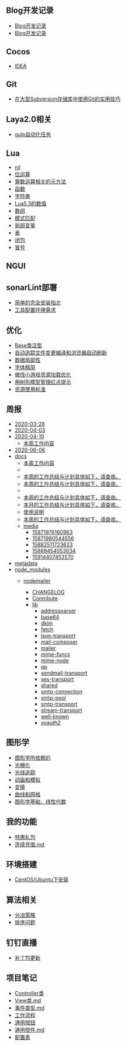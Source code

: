 
## Blog开发记录

- [Blog开发记录](Blog开发记录/Vue插槽使用.md)
- [Blog开发记录](Blog开发记录/Vue项目结构.md)

## Cocos

- [IDEA](Cocos/在IDEA中搭建Lua开发环境.md)

## Git

- [在大型Subversion存储库中使用Git的实用技巧](Git/在大型SVN存储库中使用Git的技巧.md)

## Laya2.0相关

- [gulp自动化任务](Laya2.0相关/gulp的配置.md)

## Lua

- [nil](Lua/nil与boolean.md)
- [位运算](Lua/位和字节.md)
- [算数运算相关的元方法](Lua/元表和元方法.md)
- [函数](Lua/函数.md)
- [字符串](Lua/字符串.md)
- [Lua5.3的数值](Lua/数值.md)
- [数组](Lua/数据结构.md)
- [模式匹配](Lua/模式匹配.md)
- [局部变量](Lua/补充知识.md)
- [表](Lua/表.md)
- [闭包](Lua/闭包.md)
- [冒号](Lua/面向对象.md)

## NGUI


## sonarLint部署

- [简单的完全安装指北](sonarLint部署/简单的安装指北.md)
- [工具配置环境需求](sonarLint部署/配置环境需求.md)

## 优化

- [Base类泛型](优化/Base类泛型.md)
- [自动追踪文件变更编译和浏览器自动刷新](优化/使用browser-sync和vscode进行typescript自动热更调试.md)
- [数据局部性](优化/关于红点逻辑的优化思路.md)
- [字体精简](优化/字体精简.md)
- [微信小游戏资源加载优化](优化/微信优化.md)
- [用树形模型管理红点提示](优化/红点管理.md)
- [资源使用标准](优化/资源使用规范.md)

## 周报

- [2020-03-28]()
- [2020-04-03]()
- [2020-04-10]()
    - [本周工作内容](周报/2020-04-10/周报.md)
- [2020-06-06]()
- [docs]()
    - [本周工作内容](周报/docs/15871964830830.md)
    - [](周报/docs/15871975457367.md)
    - [本周的工作总结与计划具体如下，请查收。](周报/docs/15871976160963.md)
    - [本周的工作总结与计划具体如下，请查收。](周报/docs/15871980544556.md)
    - [](周报/docs/15872013458658.md)
    - [本周的工作总结与计划具体如下，请查收。](周报/docs/15879535320579.md)
    - [本月的工作总结与计划具体如下，请查收。](周报/docs/15882511723623.md)
    - [使用说明](周报/docs/15889454053034.md)
    - [本周的工作总结与计划具体如下，请查收。](周报/docs/15914407453570.md)
    - [media]()
        - [15871976160963]()
        - [15871980544556]()
        - [15882511723623]()
        - [15889454053034]()
        - [15914407453570]()
- [metadata]()
- [node_modules]()
    - [nodemailer](周报/node_modules/nodemailer/README.md)

        - [CHANGELOG](周报/node_modules/nodemailer/CHANGELOG.md)
        - [Contribute](周报/node_modules/nodemailer/CONTRIBUTING.md)
        - [lib]()
            - [addressparser]()
            - [base64]()
            - [dkim]()
            - [fetch]()
            - [json-transport]()
            - [mail-composer]()
            - [mailer]()
            - [mime-funcs]()
            - [mime-node]()
            - [qp]()
            - [sendmail-transport]()
            - [ses-transport]()
            - [shared]()
            - [smtp-connection]()
            - [smtp-pool]()
            - [smtp-transport]()
            - [stream-transport]()
            - [well-known]()
            - [xoauth2]()

## 图形学

- [图形学所依赖的](图形学/为什么要学习图形学.md)
- [光栅化](图形学/光栅化.md)
- [光线追踪](图形学/光线追踪.md)
- [动画和模拟](图形学/动画和模拟.md)
- [变换](图形学/变换.md)
- [曲线和网格](图形学/曲线和网格.md)
- [图形学基础，线性代数](图形学/线性代数.md)

## 我的功能

- [特惠礼包](我的功能/特惠礼包.md)
- [连续充值.md](我的功能/连续充值.md)

## 环境搭建

- [CentOS/Ubuntu下安装](环境搭建/pyenv环境搭建.md)

## 算法相关

- [分冶策略](算法相关/分冶策略.md)
- [排序问题](算法相关/排序.md)

## 钉钉直播

- [补丁包更新](钉钉直播/游戏更新.md)

## 项目笔记

- [Controller类](项目笔记/Controller类.md)
- [View类.md](项目笔记/View类.md)
- [事件类型.md](项目笔记/事件类型.md)
- [工作流程](项目笔记/工作流程.md)
- [通用按钮](项目笔记/资源规范.md)
- [通用控件.md](项目笔记/通用控件.md)
- [配置表](项目笔记/配置表.md)